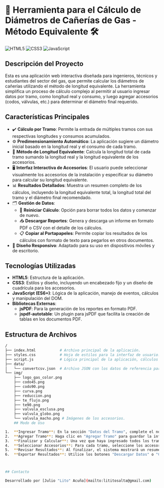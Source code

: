# 🚰 Herramienta para el Cálculo de Diámetros de Cañerías de Gas - Método Equivalente 🛠️

![HTML5](https://img.shields.io/badge/HTML5-E34F26?style=for-the-badge&logo=html5&logoColor=white)
![CSS3](https://img.shields.io/badge/CSS3-1572B6?style=for-the-badge&logo=css3&logoColor=white)
![JavaScript](https://img.shields.io/badge/JavaScript-F7DF1E?style=for-the-badge&logo=javascript&logoColor=black)

## Descripción del Proyecto

Esta es una aplicación web interactiva diseñada para ingenieros, técnicos y estudiantes del sector del gas, que permite calcular los diámetros de cañerías utilizando el método de longitud equivalente. La herramienta simplifica un proceso de cálculo complejo al permitir al usuario ingresar datos por tramo, como longitud real y consumo, y luego agregar accesorios (codos, válvulas, etc.) para determinar el diámetro final requerido.

## Características Principales

* ✔️ **Cálculo por Tramo**: Permite la entrada de múltiples tramos con sus respectivas longitudes y consumos acumulados.
* ⚙️ **Predimensionamiento Automático**: La aplicación sugiere un diámetro inicial basado en la longitud real y el consumo de cada tramo.
* 📏 **Método de Longitud Equivalente**: Calcula la longitud total de cada tramo sumando la longitud real y la longitud equivalente de los accesorios.
* 🖥️ **Interfaz Interactiva de Accesorios**: El usuario puede seleccionar visualmente los accesorios de la instalación y especificar su diámetro para calcular su longitud equivalente.
* 📊 **Resultados Detallados**: Muestra un resumen completo de los cálculos, incluyendo la longitud equivalente total, la longitud total del tramo y el diámetro final recomendado.
* 🗂️ **Gestión de Datos**:
    * 🔄 **Reiniciar Cálculo**: Opción para borrar todos los datos y comenzar de nuevo.
    * 📥 **Descargar Reportes**: Genera y descarga un informe en formato PDF o CSV con el detalle de los cálculos.
    * 📋 **Copiar al Portapapeles**: Permite copiar los resultados de los cálculos con formato de texto para pegarlos en otros documentos.
* 📱 **Diseño Responsivo**: Adaptado para su uso en dispositivos móviles y de escritorio.

## Tecnologías Utilizadas

* **HTML5**: Estructura de la aplicación.
* **CSS3**: Estilos y diseño, incluyendo un encabezado fijo y un diseño de cuadrícula para los accesorios.
* **JavaScript (ES6+)**: Lógica de la aplicación, manejo de eventos, cálculos y manipulación del DOM.
* **Bibliotecas Externas**:
    * **jsPDF**: Para la generación de los reportes en formato PDF.
    * **jspdf-autotable**: Un plugin para jsPDF que facilita la creación de tablas en los documentos PDF.

## Estructura de Archivos

```bash
/
├── index.html           # Archivo principal de la aplicación.
├── styles.css           # Hoja de estilos para la interfaz de usuario.
├── script.js            # Lógica principal de la aplicación, cálculos y manejo de eventos.
├── data/
│   └── convertcsv.json  # Archivo JSON con los datos de referencia para los cálculos de la tabla.
└── img/
    ├── logo_gas_color.png
    ├── codo45.png
    ├── codo90.png
    ├── curva.png
    ├── reduccion.png
    ├── te_flujo.png
    ├── te90.png
    ├── valvula_esclusa.png
    ├── valvula_globo.png
    └── valvula_macho.png # Imágenes de los accesorios.
    ## Modo de Uso

1.  **Ingresar Tramo**: En la sección "Datos del Tramo", complete el nombre, la longitud real y el consumo de Kcal/h. Puede agregar varios consumos por tramo.
2.  **Agregar Tramo**: Haga clic en "Agregar Tramo" para guardar la información y pasar al siguiente.
3.  **Finalizar y Calcular**: Una vez que haya ingresado todos los tramos, haga clic en "Finalizar Tramos y Calcular".
4.  **Seleccionar Accesorios**: Para cada tramo, seleccione los accesorios correspondientes. La aplicación le pedirá que ingrese el diámetro del accesorio para calcular su longitud equivalente.
5.  **Revisar Resultados**: Al finalizar, el sistema mostrará un resumen detallado con la longitud total de cada tramo y el diámetro de cañería final recomendado.
6.  **Exportar Resultados**: Utilice los botones "Descargar Datos" o "Copiar al Portapapeles" para guardar o compartir la información.



## Contacto

Desarrollado por [Julio "Lito" Acuña](mailto:lititosalta@gmail.com)